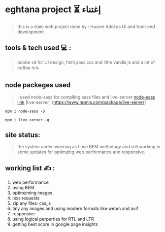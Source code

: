 # eghtana project ⏳ إغتناء
> this is a staic web project done by : Husien Adel as UI and front end development 
## tools & tech used 💻 :
> adobe xd for UI design, html,sass,css and little vanilla js and a lot of coffee ☕☕

## node packeges used
> I used node-sass for compiling sass files and live-server [node-sass link](https://www.npmjs.com/package/node-sass) [live-server] (https://www.npmjs.com/package/live-server)
```
npm i node-sass -D 
````
```
npm i live-server -g
```
## site status:
> the system under-working as I use BEM methology and still working in some updates for optimzing web performance and responsive.

## working list ✍ : 
1. web performance
2. using BEM
3. optimzming images
4. less requests
5. zip any files: css,js
6. tiny any images and using modern formats like webm and avif
7. responsive 
8. using logical perperties for RTL and LTR
9. getting best score in google page insights
